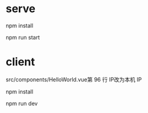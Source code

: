 # serve
npm install

npm run start

# client

src/components/HelloWorld.vue第 96 行 IP改为本机 IP

npm install 

npm run dev